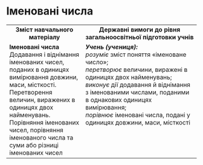 # Іменовані числа
<table>
  <tr>
    <td width="40%" align="center"><b>Зміст навчального матеріалу<b></td>
    <td width="60%" align="center"><b>Державні вимоги до рівня загальноосвітньої підготовки учнів</b></td>
  </tr>
  <tr>
    <td width="40%" style="vertical-align:top !important;"><b>Іменовані числа</b><br>
Додавання і віднімання іменованих чисел, поданих в одиницях вимірювання довжини, маси, місткості.<br> 
Перетворення величин, виражених в одиницях двох найменувань.<br>
Порівняння іменованих чисел, порівняння іменованого числа та суми або різниці іменованих чисел<br></td>
    <td width="60%" style="vertical-align:top !important;"><i><b>Учень (учениця):</b></i><br>
<i>розуміє</i> зміст поняття «іменоване число»;<br>
<i>перетворює</i> величини, виражені в одиницях двох найменувань;<br> 
<i>виконує</i> дії додавання й віднімання з іменованими числами, поданими в однакових одиницях вимірювання;<br>
<i>порівнює</i> іменовані числа, подані у одиницях довжини, маси, місткості<br></td>
  </tr>
</table>
